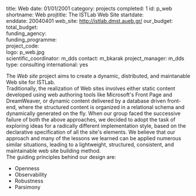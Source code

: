 title: Web
date: 01/01/2001
category: projects
completed: 1
id: p_web
shortname: Web
projtitle: The ISTLab Web Site
startdate:  
enddate: 20040401
web_site: http://istlab.dmst.aueb.gr/
our_budget:
total_budget:  
funding_agency:  
funding_programme:  
project_code:  
logo: p_web.jpg  
scientific_coordinator: m_dds
contact: m_bkarak
project_manager: m_dds
type: consulting
international: yes

The <em>Web site</em> project aims to create a dynamic,
distributed, and maintanable Web site for ISTLab.
<br/>
Traditionally, the realization of Web sites involves either
static content developed using web authoring tools like
Microsoft's Front Page and DreamWeaver, or dynamic
content delivered by a database driven front-end,
where the structured content is organized
in a relational schema and dynamically generated on the fly.
When our group faced the successive failure of both the above approaches,
we decided to adopt the task of exploring ideas for a radically different
implementation style, based on the declarative specification
of all the site's elements.
We believe that our approach and many of the lessons we learned
can be applied numerous similar situations,
leading to a lightweight, structured, consistent, and maintainable
web site building method.
<br/>
The guiding principles behind our design are:
<ul>
<li>Openness</li>
<li>Observability</li>
<li>Robustness</li>
<li>Parsimony</li>
</ul>
